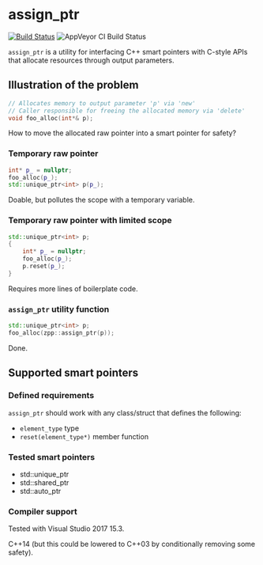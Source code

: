 assign_ptr
==========
[![Build Status](https://travis-ci.org/zachstruck/assign_ptr.svg?branch=master)](https://travis-ci.org/zachstruck/assign_ptr)
![AppVeyor CI Build Status](https://ci.appveyor.com/api/projects/status/32r7s2skrgm9ubva?svg=true)

`assign_ptr` is a utility for interfacing C++ smart pointers with C-style APIs that allocate resources through output parameters.

## Illustration of the problem ##

```c++
// Allocates memory to output parameter 'p' via 'new'
// Caller responsible for freeing the allocated memory via 'delete'
void foo_alloc(int*& p);
```

How to move the allocated raw pointer into a smart pointer for safety?

### Temporary raw pointer ###

```c++
int* p_ = nullptr;
foo_alloc(p_);
std::unique_ptr<int> p(p_);
```

Doable, but pollutes the scope with a temporary variable.

### Temporary raw pointer with limited scope ###

```c++
std::unique_ptr<int> p;
{
    int* p_ = nullptr;
    foo_alloc(p_);
    p.reset(p_);
}
```

Requires more lines of boilerplate code.

### `assign_ptr` utility function ###

```c++
std::unique_ptr<int> p;
foo_alloc(zpp::assign_ptr(p));
```

Done.

## Supported smart pointers ##

### Defined requirements ###

`assign_ptr` should work with any class/struct that defines the following:

* `element_type` type
* `reset(element_type*)` member function

### Tested smart pointers ###

* std::unique_ptr
* std::shared_ptr
* std::auto_ptr

### Compiler support ###

Tested with Visual Studio 2017 15.3.

C++14 (but this could be lowered to C++03 by conditionally removing some safety).

